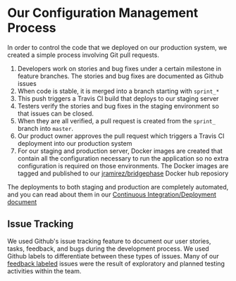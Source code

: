 # Our Configuration Management Process

In order to control the code that we deployed on our production system, we created a simple process involving Git pull requests.

1. Developers work on stories and bug fixes under a certain milestone in feature branches. The stories and bug fixes are documented as Github issues
2. When code is stable, it is merged into a branch starting with `sprint_*`
3. This push triggers a Travis CI build that deploys to our staging server
4. Testers verify the stories and bug fixes in the staging environment so that issues can be closed. 
5. When they are all verified, a pull request is created from the `sprint_` branch into `master`. 
6. Our product owner approves the pull request which triggers a Travis CI deployment into our production system
7. For our staging and production server, Docker images are created that contain all the configuration necessary to run the application so no extra configuration is required on those environments. The Docker images are tagged and published to our [jramirez/bridgephase](https://registry.hub.docker.com/u/jramirez/bridgephase/tags/manage/#) Docker hub reposiory

The deployments to both staging and production are completely automated, and you can read about them in our [Continuous Integration/Deployment document](CI-CD.md) 

## Issue Tracking
We used Github's issue tracking feature to document our user stories, tasks, feedback, and bugs during the development process. We used Github labels to differentiate between these types of issues. Many of our [feedback labeled](https://github.com/BridgePhase/ctf/issues?utf8=✓&q=is%3Aissue+label%3Afeedback) issues were the result of exploratory and planned testing activities within the team.   
